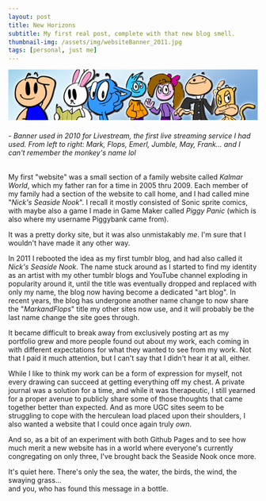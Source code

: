 ```yaml
---
layout: post
title: New Horizons
subtitle: My first real post, complete with that new blog smell.
thumbnail-img: /assets/img/websiteBanner_2011.jpg
tags: [personal, just me]
---
```


![Old Website Banner](/assets/img/websiteBanner_2011.jpg)
###### *- Banner used in 2010 for Livestream, the first live streaming service I had used.  From left to right: Mark, Flops, Emerl, Jumble, May, Frank... and I can't remember the monkey's name lol*

My first "website" was a small section of a family website called *Kalmar World*, which my father ran for a time in 2005 thru 2009.  Each member of my family had a section of the website to call home, and I had called mine "*Nick's Seaside Nook*".  I recall it mostly consisted of Sonic sprite comics, with maybe also a game I made in Game Maker called *Piggy Panic* (which is also where my username Piggybank came from).

It was a pretty dorky site, but it was also unmistakably *me*.  I'm sure that I wouldn't have made it any other way.

In 2011 I rebooted the idea as my first tumblr blog, and had also called it *Nick's Seaside Nook*.  The name stuck around as I started to find my identity as an artist with my other tumblr blogs and YouTube channel exploding in popularity around it, until the title was eventually dropped and replaced with only my name, the blog now having become a dedicated "art blog".  In recent years, the blog has undergone another name change to now share the "*MarkandFlops*" title my other sites now use, and it will probably be the last name change the site goes through.

It became difficult to break away from exclusively posting art as my portfolio grew and more people found out about my work, each coming in with different expectations for what they wanted to see from my work.  Not that I paid it much attention, but I can't say that I didn't hear it at all, either.

While I like to think my work can be a form of expression for myself, not every drawing can succeed at getting everything off my chest.  A private journal was a solution for a time, and while it was therapeutic, I still yearned for a proper avenue to publicly share some of those thoughts that came together better than expected.  And as more UGC sites seem to be struggling to cope with the herculean load placed upon their shoulders, I also wanted a website that I could once again truly *own*.

And so, as a bit of an experiment with both Github Pages and to see how much merit a new website has in a world where everyone's currently congregating on only three, I've brought back the Seaside Nook once more.

It's quiet here.  There's only the sea, the water, the birds, the wind, the swaying grass...  
and you, who has found this message in a bottle.
